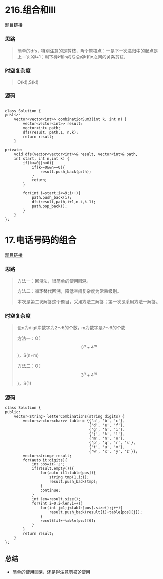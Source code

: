 # 216.组合和III

[题目链接](https://leetcode.cn/problems/combination-sum-iii/description/)

### 思路

> 简单的dfs，特别注意的是剪枝，两个剪枝点：一是下一次递归中的起点是上一次的i+1；剩下待k和n的与总的k和n之间的关系剪枝。

### 时空复杂度

> O(k!),S(k!)

### 源码

```

class Solution {
public:
    vector<vector<int>> combinationSum3(int k, int n) {
        vector<vector<int>> result;
        vector<int> path;
        dfs(result, path,1, n,k);
        return result;
    }

private:
    void dfs(vector<vector<int>>& result, vector<int>& path, 
    int start, int n,int k) {
        if(k<=0||n<0){
            if(k==0&&n==0){
                result.push_back(path);
            }
            return;
        }

        for(int i=start;i<=9;i++){
            path.push_back(i);
            dfs(result,path,i+1,n-i,k-1);
            path.pop_back();
        }
    }
};
```

# 17.电话号码的组合

[题目链接](https://leetcode.cn/problems/letter-combinations-of-a-phone-number/description/)

### 思路

> 方法一：回溯法，很简单的使用回溯。
>
> 方法二：循环替代回溯，降低空间复杂度为常熟级别。
>
> 本次是第二次解答这个题目，采用方法二解答；第一次是采用方法一解答。

### 时空复杂度

> 设n为digit中数字为2～6的个数，m为数字是7～9的个数
>
> 方法一：O($$3^n+4^m$$)，S(n+m)
>
> 方法二：O($$3^n+4^m$$)，S(1)

### 源码

```
class Solution {
public:
    vector<string> letterCombinations(string digits) {
        vector<vector<char>> table = {{'a', 'b', 'c'},
                                      {'d', 'e', 'f'},
                                      {'g', 'h', 'i'},
                                      {'j', 'k', 'l'},
                                      {'m', 'n', 'o'},
                                      {'p', 'q', 'r', 's'},
                                      {'t', 'u', 'v'},
                                      {'w', 'x', 'y', 'z'}};
        vector<string> result;
        for(auto it:digits){
            int pos=it-'2';
            if(result.empty()){
                for(auto it1:table[pos]){
                    string tmp(1,it1);
                    result.push_back(tmp);
                }
                continue;
            }
            int len=result.size();
            for(int i=0;i<len;i++){
                for(int j=1;j<table[pos].size();j++){
                    result.push_back(result[i]+table[pos][j]);
                }
                result[i]+=table[pos][0];
            }
        }
        return result;
    }
};
```

## 总结

* 简单的使用回溯，还是得注意剪枝的使用
